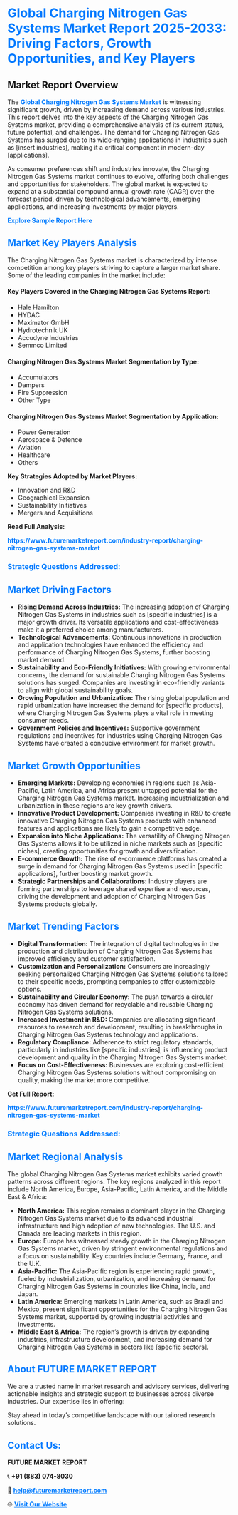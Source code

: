 <h1 style="color: #007BFF;">Global Charging Nitrogen Gas Systems Market Report 2025-2033: Driving Factors, Growth Opportunities, and Key Players</h1>

<section id="overview">
<h2>Market Report Overview</h2>
<p>The <a href="https://www.futuremarketreport.com/industry-report/charging-nitrogen-gas-systems-market" style="color: #007BFF; text-decoration: none;"><strong>Global Charging Nitrogen Gas Systems Market</strong></a> is witnessing significant growth, driven by increasing demand across various industries. This report delves into the key aspects of the Charging Nitrogen Gas Systems market, providing a comprehensive analysis of its current status, future potential, and challenges. The demand for Charging Nitrogen Gas Systems has surged due to its wide-ranging applications in industries such as [insert industries], making it a critical component in modern-day [applications].</p>
<p>As consumer preferences shift and industries innovate, the Charging Nitrogen Gas Systems market continues to evolve, offering both challenges and opportunities for stakeholders. The global market is expected to expand at a substantial compound annual growth rate (CAGR) over the forecast period, driven by technological advancements, emerging applications, and increasing investments by major players.</p>
</section>

<section id="overview">
<p><a href="https://www.futuremarketreport.com/request-sample/reportId=87671" style="color: #007BFF; text-decoration: none;"><strong>Explore Sample Report Here</strong></a></p>
</section>

<section id="key-players">
<h2 style="color: #007BFF;">Market Key Players Analysis</h2>
<p>The Charging Nitrogen Gas Systems market is characterized by intense competition among key players striving to capture a larger market share. Some of the leading companies in the market include:</p>
<h4>Key Players Covered in the Charging Nitrogen Gas Systems Report:</h4>
<ul><li>Hale Hamilton</li><li>HYDAC</li><li>Maximator GmbH</li><li>Hydrotechnik UK</li><li>Accudyne Industries</li><li>Semmco Limited</li></ul>
<h4>Charging Nitrogen Gas Systems Market Segmentation by Type:</h4>
<ul><li>Accumulators</li><li>Dampers</li><li>Fire Suppression</li><li>Other Type</li></ul>

<h4>Charging Nitrogen Gas Systems Market Segmentation by Application:</h4>
<ul><li>Power Generation</li><li>Aerospace &amp; Defence</li><li>Aviation</li><li>Healthcare</li><li>Others</li></ul>
<p><strong>Key Strategies Adopted by Market Players:</strong></p>
<ul>
<li>Innovation and R&D</li>
<li>Geographical Expansion</li>
<li>Sustainability Initiatives</li>
<li>Mergers and Acquisitions</li>
</ul>
</section>

<section>
<p><strong>Read Full Analysis: </strong></p><a href="https://www.futuremarketreport.com/industry-report/charging-nitrogen-gas-systems-market" style="color: #007BFF; text-decoration: none;"><strong>https://www.futuremarketreport.com/industry-report/charging-nitrogen-gas-systems-market</strong></a>
<h3 style="color: #007BFF;">Strategic Questions Addressed:</h3>
</section>

<section id="driving-factors">
<h2 style="color: #007BFF;">Market Driving Factors</h2>
<ul>
<li><strong>Rising Demand Across Industries:</strong> The increasing adoption of Charging Nitrogen Gas Systems in industries such as [specific industries] is a major growth driver. Its versatile applications and cost-effectiveness make it a preferred choice among manufacturers.</li>
<li><strong>Technological Advancements:</strong> Continuous innovations in production and application technologies have enhanced the efficiency and performance of Charging Nitrogen Gas Systems, further boosting market demand.</li>
<li><strong>Sustainability and Eco-Friendly Initiatives:</strong> With growing environmental concerns, the demand for sustainable Charging Nitrogen Gas Systems solutions has surged. Companies are investing in eco-friendly variants to align with global sustainability goals.</li>
<li><strong>Growing Population and Urbanization:</strong> The rising global population and rapid urbanization have increased the demand for [specific products], where Charging Nitrogen Gas Systems plays a vital role in meeting consumer needs.</li>
<li><strong>Government Policies and Incentives:</strong> Supportive government regulations and incentives for industries using Charging Nitrogen Gas Systems have created a conducive environment for market growth.</li>
</ul>
</section>

<section id="growth-opportunities">
<h2 style="color: #007BFF;">Market Growth Opportunities</h2>
<ul>
<li><strong>Emerging Markets:</strong> Developing economies in regions such as Asia-Pacific, Latin America, and Africa present untapped potential for the Charging Nitrogen Gas Systems market. Increasing industrialization and urbanization in these regions are key growth drivers.</li>
<li><strong>Innovative Product Development:</strong> Companies investing in R&D to create innovative Charging Nitrogen Gas Systems products with enhanced features and applications are likely to gain a competitive edge.</li>
<li><strong>Expansion into Niche Applications:</strong> The versatility of Charging Nitrogen Gas Systems allows it to be utilized in niche markets such as [specific niches], creating opportunities for growth and diversification.</li>
<li><strong>E-commerce Growth:</strong> The rise of e-commerce platforms has created a surge in demand for Charging Nitrogen Gas Systems used in [specific applications], further boosting market growth.</li>
<li><strong>Strategic Partnerships and Collaborations:</strong> Industry players are forming partnerships to leverage shared expertise and resources, driving the development and adoption of Charging Nitrogen Gas Systems products globally.</li>
</ul>
</section>

<section id="trending-factors">
<h2 style="color: #007BFF;">Market Trending Factors</h2>
<ul>
<li><strong>Digital Transformation:</strong> The integration of digital technologies in the production and distribution of Charging Nitrogen Gas Systems has improved efficiency and customer satisfaction.</li>
<li><strong>Customization and Personalization:</strong> Consumers are increasingly seeking personalized Charging Nitrogen Gas Systems solutions tailored to their specific needs, prompting companies to offer customizable options.</li>
<li><strong>Sustainability and Circular Economy:</strong> The push towards a circular economy has driven demand for recyclable and reusable Charging Nitrogen Gas Systems solutions.</li>
<li><strong>Increased Investment in R&D:</strong> Companies are allocating significant resources to research and development, resulting in breakthroughs in Charging Nitrogen Gas Systems technology and applications.</li>
<li><strong>Regulatory Compliance:</strong> Adherence to strict regulatory standards, particularly in industries like [specific industries], is influencing product development and quality in the Charging Nitrogen Gas Systems market.</li>
<li><strong>Focus on Cost-Effectiveness:</strong> Businesses are exploring cost-efficient Charging Nitrogen Gas Systems solutions without compromising on quality, making the market more competitive.</li>
</ul>
</section>

<section>
<p><strong>Get Full Report: </strong></p><a href="https://www.futuremarketreport.com/industry-report/charging-nitrogen-gas-systems-market" style="color: #007BFF; text-decoration: none;"><strong>https://www.futuremarketreport.com/industry-report/charging-nitrogen-gas-systems-market</strong></a>
<h3 style="color: #007BFF;">Strategic Questions Addressed:</h3>
</section>


<section id="regional-analysis">
<h2 style="color: #007BFF;">Market Regional Analysis</h2>
<p>The global Charging Nitrogen Gas Systems market exhibits varied growth patterns across different regions. The key regions analyzed in this report include North America, Europe, Asia-Pacific, Latin America, and the Middle East & Africa:</p>
<ul>
<li><strong>North America:</strong> This region remains a dominant player in the Charging Nitrogen Gas Systems market due to its advanced industrial infrastructure and high adoption of new technologies. The U.S. and Canada are leading markets in this region.</li>
<li><strong>Europe:</strong> Europe has witnessed steady growth in the Charging Nitrogen Gas Systems market, driven by stringent environmental regulations and a focus on sustainability. Key countries include Germany, France, and the U.K.</li>
<li><strong>Asia-Pacific:</strong> The Asia-Pacific region is experiencing rapid growth, fueled by industrialization, urbanization, and increasing demand for Charging Nitrogen Gas Systems in countries like China, India, and Japan.</li>
<li><strong>Latin America:</strong> Emerging markets in Latin America, such as Brazil and Mexico, present significant opportunities for the Charging Nitrogen Gas Systems market, supported by growing industrial activities and investments.</li>
<li><strong>Middle East & Africa:</strong> The region’s growth is driven by expanding industries, infrastructure development, and increasing demand for Charging Nitrogen Gas Systems in sectors like [specific sectors].</li>
</ul>
</section>

<footer>
<h2 style="color: #007BFF;">About FUTURE MARKET REPORT</h2>
<p>We are a trusted name in market research and advisory services, delivering actionable insights and strategic support to businesses across diverse industries. Our expertise lies in offering:</p>

<p>Stay ahead in today’s competitive landscape with our tailored research solutions.</p>

<h2 style="color: #007BFF;">Contact Us:</h2>
<p><strong>FUTURE MARKET REPORT</strong></p>
<p>📞 <strong>+91 (883) 074-8030</strong></p>
<p>📧 <strong><a href="mailto:help@futuremarketreport.com" style="color: #007BFF;">help@futuremarketreport.com</a></strong></p>
<p>🌐 <strong><a href="https://www.futuremarketreport.com/" style="color: #007BFF;">Visit Our Website</a></strong></p>
</footer>